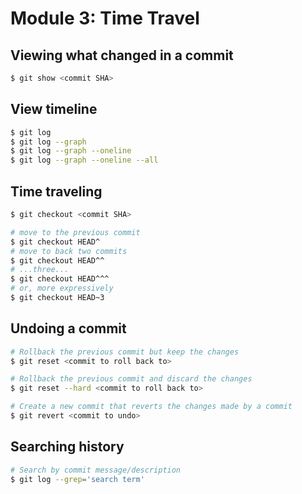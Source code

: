 # Module 3: Time Travel

## Viewing what changed in a commit

```bash
$ git show <commit SHA>
```

## View timeline

```bash
$ git log
$ git log --graph
$ git log --graph --oneline
$ git log --graph --oneline --all
```

## Time traveling

```bash
$ git checkout <commit SHA>

# move to the previous commit
$ git checkout HEAD^
# move to back two commits
$ git checkout HEAD^^
# ...three...
$ git checkout HEAD^^^
# or, more expressively
$ git checkout HEAD~3
```

## Undoing a commit

```bash
# Rollback the previous commit but keep the changes
$ git reset <commit to roll back to>

# Rollback the previous commit and discard the changes
$ git reset --hard <commit to roll back to>

# Create a new commit that reverts the changes made by a commit
$ git revert <commit to undo>
```

## Searching history

```bash
# Search by commit message/description
$ git log --grep='search term'
```
